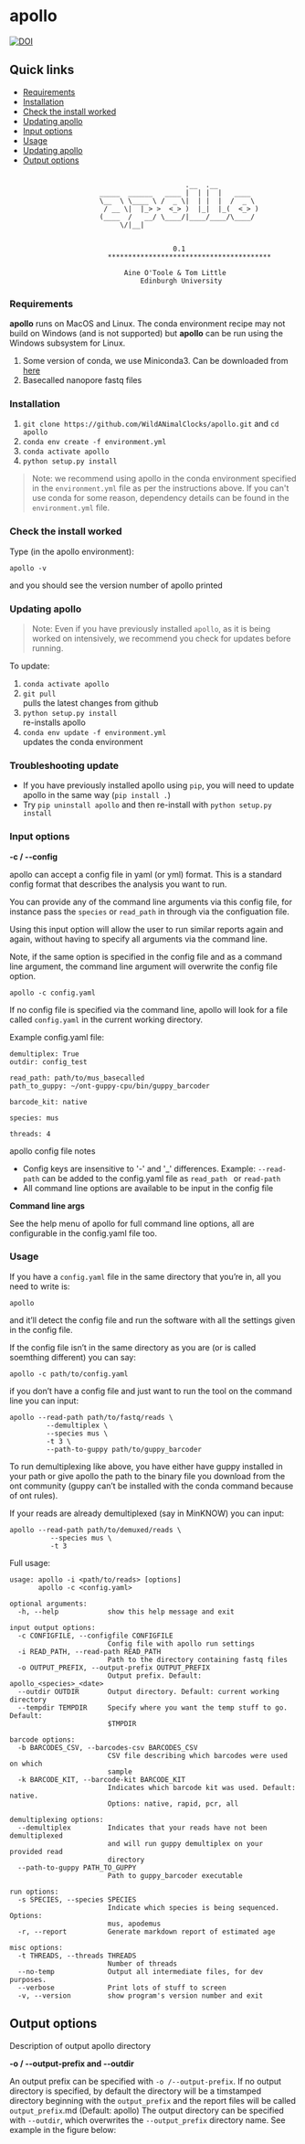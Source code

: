 # apollo

<a href="https://zenodo.org/badge/latestdoi/284751119"><img src="https://zenodo.org/badge/284751119.svg" alt="DOI"></a>

## Quick links

  * [Requirements](#requirements)
  * [Installation](#installation)
  * [Check the install worked](#check-the-install-worked)
  * [Updating apollo](#updating-apollo)
  * [Input options](#input-options)
  * [Usage](#usage)
  * [Updating apollo](#updating-apollo)
  * [Output options](#output-options)


```

                                           .__  .__          
                      _____  ______   ____ |  | |  |   ____  
                      \__  \ \____ \ /  _ \|  | |  |  /  _ \ 
                       / __ \|  |_> >  <_> )  |_|  |_(  <_> ) 
                      (____  /   __/ \____/|____/____/\____/ 
                           \/|__|                            
                
                
                                        0.1
                        ****************************************
                                                                
                            Aine O'Toole & Tom Little           
                                Edinburgh University          

```

### Requirements

<strong>apollo</strong> runs on MacOS and Linux. The conda environment recipe may not build on Windows (and is not supported) but <strong>apollo</strong> can be run using the Windows subsystem for Linux.

1. Some version of conda, we use Miniconda3. Can be downloaded from [here](https://docs.conda.io/en/latest/miniconda.html)
2. Basecalled nanopore fastq files

### Installation

1. ``git clone https://github.com/WildANimalClocks/apollo.git`` and ``cd apollo``
2. ``conda env create -f environment.yml``
3. ``conda activate apollo``
4. ``python setup.py install``

> Note: we recommend using apollo in the conda environment specified in the ``environment.yml`` file as per the instructions above. If you can't use conda for some reason, dependency details can be found in the ``environment.yml`` file. 

### Check the install worked

Type (in the apollo environment):

```
apollo -v
```
and you should see the version number of apollo printed


### Updating apollo

> Note: Even if you have previously installed ``apollo``, as it is being worked on intensively, we recommend you check for updates before running.

To update:

1. ``conda activate apollo``
2. ``git pull`` \
pulls the latest changes from github
3. ``python setup.py install`` \
re-installs apollo
4. ``conda env update -f environment.yml`` \
updates the conda environment 

### Troubleshooting update
- If you have previously installed apollo using ``pip``, you will need to update apollo in the same way (``pip install .``)
- Try ``pip uninstall apollo`` and then re-install with `python setup.py install`

### Input options

<strong> -c / --config</strong>

apollo can accept a config file in yaml (or yml) format. This is a standard config format that describes the analysis you want to run.

You can provide any of the command line arguments via this config file, for instance pass the `species` or `read_path` in through via the configuation file.

Using this input option will allow the user to run similar reports again and again, without having to specify all arguments via the command line.

Note, if the same option is specified in the config file and as a command line argument, the command line argument will overwrite the config file option. 
```
apollo -c config.yaml
```

If no config file is specified via the command line, apollo will look for a file called `config.yaml` in the current working directory.

Example config.yaml file:

```
demultiplex: True
outdir: config_test

read_path: path/to/mus_basecalled
path_to_guppy: ~/ont-guppy-cpu/bin/guppy_barcoder

barcode_kit: native

species: mus

threads: 4
```

apollo config file notes
- Config keys are insensitive to '-' and '_' differences. 
  Example: `--read-path` can be added to the config.yaml file as `read_path ` or `read-path`
- All command line options are available to be input in the config file 

<strong>Command line args</strong>

See the help menu of apollo for full command line options, all are configurable in the config.yaml file too. 

### Usage

If you have a `config.yaml` file in the same directory that you’re in, all you need to write is:
```
apollo
```
and it’ll detect the config file and run the software with all the settings given in the config file.

If the config file isn’t in the same directory as you are (or is called soemthing different) you can say:
```
apollo -c path/to/config.yaml
```

if you don’t have a config file and just want to run the tool on the command line you can input:

```
apollo --read-path path/to/fastq/reads \
         --demultiplex \
         --species mus \
         -t 3 \
         --path-to-guppy path/to/guppy_barcoder
```

To run demultiplexing like above, you have either have guppy installed in your path or give apollo the path to the binary file you download from the ont community (guppy can’t be installed with the conda command because of ont rules).

If your reads are already demultiplexed (say in MinKNOW) you can input:

```
apollo --read-path path/to/demuxed/reads \
          --species mus \
          -t 3
```

Full usage:

```
usage: apollo -i <path/to/reads> [options]
       apollo -c <config.yaml>

optional arguments:
  -h, --help            show this help message and exit

input output options:
  -c CONFIGFILE, --configfile CONFIGFILE
                        Config file with apollo run settings
  -i READ_PATH, --read-path READ_PATH
                        Path to the directory containing fastq files
  -o OUTPUT_PREFIX, --output-prefix OUTPUT_PREFIX
                        Output prefix. Default: apollo_<species>_<date>
  --outdir OUTDIR       Output directory. Default: current working directory
  --tempdir TEMPDIR     Specify where you want the temp stuff to go. Default:
                        $TMPDIR

barcode options:
  -b BARCODES_CSV, --barcodes-csv BARCODES_CSV
                        CSV file describing which barcodes were used on which
                        sample
  -k BARCODE_KIT, --barcode-kit BARCODE_KIT
                        Indicates which barcode kit was used. Default: native.
                        Options: native, rapid, pcr, all

demultiplexing options:
  --demultiplex         Indicates that your reads have not been demultiplexed
                        and will run guppy demultiplex on your provided read
                        directory
  --path-to-guppy PATH_TO_GUPPY
                        Path to guppy_barcoder executable

run options:
  -s SPECIES, --species SPECIES
                        Indicate which species is being sequenced. Options:
                        mus, apodemus
  -r, --report          Generate markdown report of estimated age

misc options:
  -t THREADS, --threads THREADS
                        Number of threads
  --no-temp             Output all intermediate files, for dev purposes.
  --verbose             Print lots of stuff to screen
  -v, --version         show program's version number and exit

```

## Output options

Description of output apollo directory

<strong>-o / --output-prefix and --outdir</strong>

An output prefix can be specified with `-o /--output-prefix`. If no output directory is specified, by default the directory will be a timstamped directory beginning with the `output_prefix` and the report files will be called `output_prefix`.md  (Default: apollo) The output directory can be specified with `--outdir`, which overwrites the `--output_prefix` directory name. See example in the figure below:
